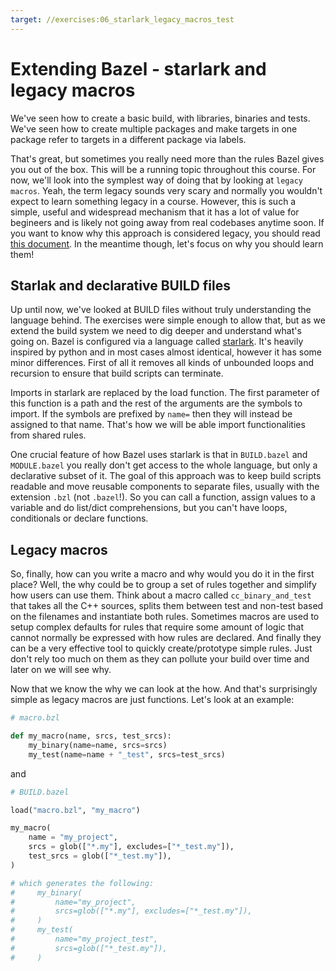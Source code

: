 ```yaml
---
target: //exercises:06_starlark_legacy_macros_test
---
```

# Extending Bazel - starlark and legacy macros

We've seen how to create a basic build, with libraries, binaries and tests. We've seen how to create multiple packages and make targets in one package refer to targets in a different package via labels.

That's great, but sometimes you really need more than the rules Bazel gives you out of the box. This will be a running topic throughout this course. For now, we'll look into the symplest way of doing that by looking at `legacy macros`. Yeah, the term legacy sounds very scary and normally you wouldn't expect to learn something legacy in a course. However, this is such a simple, useful and widespread mechanism that it has a lot of value for begineers and is likely not going away from real codebases anytime soon. If you want to know why this approach is considered legacy, you should read [this document](https://bazel.build/extending/legacy-macros#no-legacy-macros). In the meantime though, let's focus on why you should learn them!

## Starlak and declarative BUILD files

Up until now, we've looked at BUILD files without truly understanding the language behind. The exercises were simple enough to allow that, but as we extend the build system we need to dig deeper and understand what's going on. Bazel is configured via a language called [starlark](https://github.com/bazelbuild/starlark/tree/master). It's heavily inspired by python and in most cases almost identical, however it has some minor differences. First of all it removes all kinds of unbounded loops and recursion to ensure that build scripts can terminate.

Imports in starlark are replaced by the load function. The first parameter of this function is a path and the rest of the arguments are the symbols to import. If the symbols are prefixed by `name=` then they will instead be assigned to that name. That's how we will be able import functionalities from shared rules.

One crucial feature of how Bazel uses starlark is that in `BUILD.bazel` and `MODULE.bazel` you really don't get access to the whole language, but only a declarative subset of it. The goal of this approach was to keep build scripts readable and move reusable components to separate files, usually with the extension `.bzl` (not `.bazel`!). So you can call a function, assign values to a variable and do list/dict comprehensions, but you can't have loops, conditionals or declare functions.

## Legacy macros

So, finally, how can you write a macro and why would you do it in the first place? Well, the why could be to group a set of rules together and simplify how users can use them. Think about a macro called `cc_binary_and_test` that takes all the C++ sources, splits them between test and non-test based on the filenames and instantiate both rules. Sometimes macros are used to setup complex defaults for rules that require some amount of logic that cannot normally be expressed with how rules are declared. And finally they can be a very effective tool to quickly create/prototype simple rules. Just don't rely too much on them as they can pollute your build over time and later on we will see why.

Now that we know the why we can look at the how. And that's surprisingly simple as legacy macros are just functions. Let's look at an example:

```py
# macro.bzl

def my_macro(name, srcs, test_srcs):
    my_binary(name=name, srcs=srcs)
    my_test(name=name + "_test", srcs=test_srcs)
```

and 

```py
# BUILD.bazel

load("macro.bzl", "my_macro")

my_macro(
    name = "my_project",
    srcs = glob(["*.my"], excludes=["*_test.my"]),
    test_srcs = glob(["*_test.my"]),
)

# which generates the following:
#     my_binary(
#         name="my_project", 
#         srcs=glob(["*.my"], excludes=["*_test.my"]),
#     )
#     my_test(
#         name="my_project_test", 
#         srcs=glob(["*_test.my"]),
#     )
```